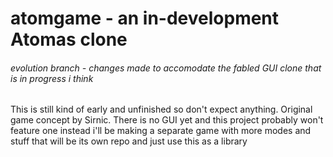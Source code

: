 # atomgame - an in-development Atomas clone
###### evolution branch - changes made to accomodate the fabled GUI clone that is in progress i think

This is still kind of early and unfinished so don't expect anything. Original game concept by Sirnic. There is no GUI yet and this project probably won't feature one instead i'll be making a separate game with more modes and stuff that will be its own repo and just use this as a library
